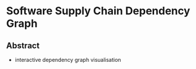 # Software Supply Chain Dependency Graph

## Abstract

- interactive dependency graph visualisation

